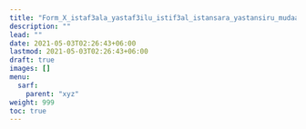 ```yaml
---
title: "Form_X_istaf3ala_yastaf3ilu_istif3al_istansara_yastansiru_mudaa3af"
description: ""
lead: ""
date: 2021-05-03T02:26:43+06:00
lastmod: 2021-05-03T02:26:43+06:00
draft: true
images: []
menu: 
  sarf:
    parent: "xyz"
weight: 999
toc: true
---
```



